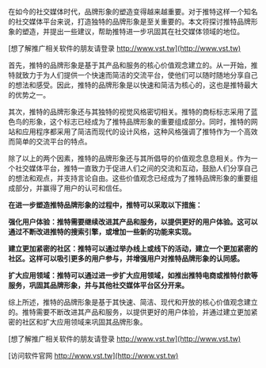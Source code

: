 在如今的社交媒体时代，品牌形象的塑造变得越来越重要。对于推特这样一个知名的社交媒体平台来说，打造独特的品牌形象是至关重要的。本文将探讨推特品牌形象的塑造，并提出一些建议，帮助推特进一步巩固其在社交媒体领域的地位。

[想了解推广相关软件的朋友请登录 http://www.vst.tw](http://www.vst.tw)

首先，推特的品牌形象是基于其产品和服务的核心价值观念建立的。从一开始，推特就致力于为人们提供一个快速而简洁的交流平台，使他们可以随时随地分享自己的想法和感受。因此，推特的品牌形象是以快速和简洁为核心的，这也是推特最大的优势之一。

其次，推特的品牌形象还与其独特的视觉风格密切相关。推特的商标标志采用了蓝色鸟的形象，这个标志已经成为了推特品牌形象的重要组成部分。同时，推特的网站和应用程序都采用了简洁而现代的设计风格，这种风格强调了推特作为一个高效而简单的交流平台的特点。

除了以上的两个因素，推特的品牌形象还与其所倡导的价值观念息息相关。作为一个社交媒体平台，推特一直致力于促进人们之间的交流和互动，鼓励人们分享自己的想法和观点，并支持言论自由。这些价值观念已经成为了推特品牌形象的重要组成部分，并赢得了用户的认可和信任。

**在进一步塑造推特品牌形象的过程中，推特可以采取以下措施：**

**强化用户体验：推特需要继续改进其产品和服务，以提供更好的用户体验。这可以通过不断改进推特的搜索引擎，或增加一些新的功能来实现。**

**建立更加紧密的社区：推特可以通过举办线上或线下的活动，建立一个更加紧密的社区。这样可以吸引更多的用户参与，并增强用户对推特品牌形象的认同感。**

**扩大应用领域：推特可以通过进一步扩大应用领域，如推出推特电商或推特付款等服务，巩固其品牌形象，并与其他社交媒体平台区分开来。**

综上所述，推特的品牌形象是基于其快速、简洁、现代和开放的核心价值观念建立的。推特需要不断改进其产品和服务，以提供更好的用户体验，并通过建立更加紧密的社区和扩大应用领域来巩固其品牌形象。

[想了解推广相关软件的朋友请登录 http://www.vst.tw](http://www.vst.tw)


[访问软件官网 http://www.vst.tw](http://www.vst.tw)
